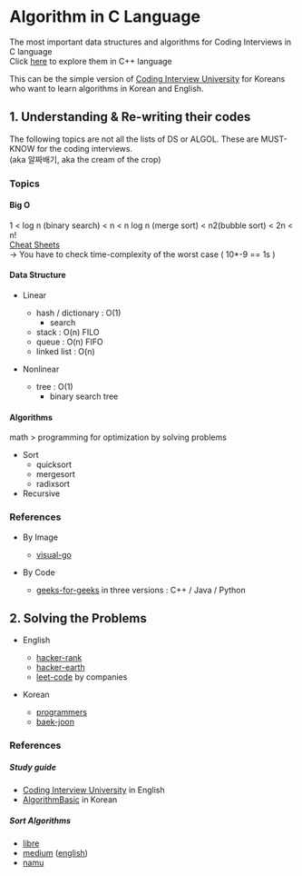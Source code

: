 # Algorithm in C Language

The most important data structures and algorithms for Coding Interviews in C language <br/>
Click [here](https://github.com/100sun/algorithm-in-cplus) to explore them in C++ language 

This can be the simple version of [Coding Interview University](https://github.com/jwasham/coding-interview-university) for Koreans who want to learn algorithms in Korean and English.

## 1. Understanding & Re-writing their codes

The following topics are not all the lists of DS or ALGOL. These are MUST-KNOW for the coding interviews. <br/>
(aka 알짜배기, aka the cream of the crop)

### Topics
#### Big O

1 < log n (binary search) < n < n log n (merge sort) < n2(bubble sort) < 2n < n! <br/>
[Cheat Sheets](https://www.bigocheatsheet.com/)
<br/>-> You have to check time-complexity of the worst case ( 10*-9 == 1s )


#### Data Structure
* Linear
    * hash / dictionary : O(1)
        * search
    * stack : O(n)
        FILO
    * queue : O(n)
        FIFO
    * linked list : O(n)

* Nonlinear
    * tree : O(1)
        * binary search tree

#### Algorithms
math > programming for optimization by solving problems
 
* Sort
    * quicksort
    * mergesort
    * radixsort
* Recursive 

### References

* By Image
    * [visual-go](https://visualgo.net/en)

* By Code
    * [geeks-for-geeks](https://www.geeksforgeeks.org/) in three versions : C++ / Java / Python


## 2. Solving the Problems

* English
    * [hacker-rank](https://www.hackerrank.com/dashboard)
    * [hacker-earth](https://www.hackerearth.com/practice/)
    * [leet-code](https://leetcode.com/problemset/all/) by companies

* Korean
    * [programmers](https://programmers.co.kr/learn/challenges)
    * [baek-joon](https://www.acmicpc.net/)

 
### References
##### Study guide   
* [Coding Interview University](https://github.com/jwasham/coding-interview-university) in English
* [AlgorithmBasic](https://blog.yena.io/studynote/2018/11/14/Algorithm-Basic.html) in Korean
##### Sort Algorithms
* [libre](https://librewiki.net/wiki/%EC%8B%9C%EB%A6%AC%EC%A6%88:%EC%88%98%ED%95%99%EC%9D%B8%EB%93%AF_%EA%B3%BC%ED%95%99%EC%95%84%EB%8B%8C_%EA%B3%B5%ED%95%99%EA%B0%99%EC%9D%80_%EC%BB%B4%ED%93%A8%ED%84%B0%EA%B3%BC%ED%95%99/%EC%95%8C%EA%B3%A0%EB%A6%AC%EC%A6%98_%EA%B8%B0%EC%B4%88)
* [medium](https://medium.com/@fiv3star/%EC%A0%95%EB%A0%AC%EC%95%8C%EA%B3%A0%EB%A6%AC%EC%A6%98-sorting-algorithm-%EC%A0%95%EB%A6%AC-8ca307269dc7) ([english](https://medium.com/@fiv3star/sorting-algorithms-with-anim-14a7b27dbef7))
* [namu](https://namu.wiki/w/%EC%A0%95%EB%A0%AC%20%EC%95%8C%EA%B3%A0%EB%A6%AC%EC%A6%98) 
